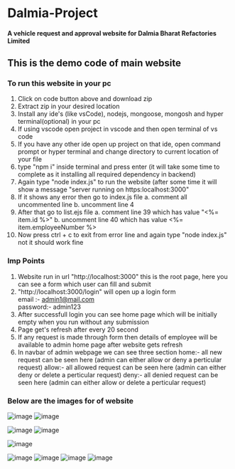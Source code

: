 # Dalmia-Project
#### A vehicle request and approval website for Dalmia Bharat Refactories Limited

## This is the demo code of main website 

### To run this website in your pc 

1. Click on code button above and download zip
2. Extract zip in your desired location
3. Install any ide's (like vsCode), nodejs, mongoose, mongosh and hyper terminal(optional) in your pc 
4. If using vscode open project in vscode and then open terminal of vs code
5. If you have any other ide open up project on that ide, open command prompt or hyper terminal and change directory to current location of your file
6. type "npm i" inside terminal and press enter (it will take some time to complete as it installing all required dependency in backend)
7. Again type "node index.js" to run the website (after some time it will show a message "server running on https:localhost:3000" 
8. If it shows any error then go to index.js file
    a. comment all uncommented line
    b. uncomment line 4
9. After that go to list.ejs file
    a. comment line 39 which has value "<%= item.id %>"
    b. uncomment line 40 which has value <%= item.employeeNumber %>
10. Now press ctrl + c to exit from error line and again type "node index.js" not it should work fine

### Imp Points

1. Website run in url "http://localhost:3000" this is the root page, here you can see a form which user can fill and submit
2. "http://localhost:3000/login" will open up a login form <br>
    email :- admin1@mail.com<br>
    password:- admin123
3. After successfull login you can see home page which will be initially empty when you run without any submission 
4. Page get's refresh after every 20 second
4. If any request is made through form then details of employee will be available to admin home page after website gets refresh
5. In navbar of admin webpage we can see three section
    home:- all new request can be seen here (admin can either allow or deny a perticular request)
    allow:- all allowed request can be seen here (admin can either deny or delete a perticular request)
    deny:- all denied request can be seen here (admin can either allow or delete a perticular request)
    
### Below are the images for of website
    
![image](https://user-images.githubusercontent.com/83783169/188070032-13d53620-edad-4063-8550-a01507a38255.png)
![image](https://user-images.githubusercontent.com/83783169/188070074-2ff57fa1-5685-4e23-9ba9-c56af683caae.png)

![image](https://user-images.githubusercontent.com/83783169/188082552-ddfd53e1-0ef8-42fe-8f9f-8e53f038218d.png)
![image](https://user-images.githubusercontent.com/83783169/188069268-9d9a3a93-f5ae-40bb-9500-1e57a390ce4f.png)

![image](https://user-images.githubusercontent.com/83783169/188070195-f05d4258-3612-4b29-987e-53621d6eeed0.png)

![image](https://user-images.githubusercontent.com/83783169/188069438-a3047318-50d3-4271-a8dd-a643971ae4f7.png)
![image](https://user-images.githubusercontent.com/83783169/188069218-3396e2de-e8a6-4cf7-a9e2-06b8af0128ca.png)
![image](https://user-images.githubusercontent.com/83783169/188069329-91f99518-cfac-4ece-af0f-8cbb2a13a1a2.png)
![image](https://user-images.githubusercontent.com/83783169/188069375-a7acd900-e518-40d3-ab7c-3d6e30cf15cb.png)

